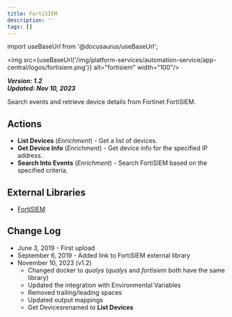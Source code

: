 ```yaml
---
title: FortiSIEM
description: ''
tags: []
---
```

import useBaseUrl from '@docusaurus/useBaseUrl';

<img src={useBaseUrl('/img/platform-services/automation-service/app-central/logos/fortisiem.png')} alt="fortisiem" width="100"/>

***Version: 1.2  
Updated: Nov 10, 2023***

Search events and retrieve device details from Fortinet FortiSIEM.

## Actions

* **List Devices** (*Enrichment*) - Get a list of devices.
* **Get Device Info** (*Enrichment*) - Get device info for the specified IP address.
* **Search Into Events** (*Enrichment*) - Search FortiSIEM based on the specified criteria.

## External Libraries

* [FortiSIEM](https://github.com/martinblech/xmltodict/blob/master/LICENSE)

## Change Log

* June 3, 2019 - First upload
* September 6, 2019 - Added link to FortiSIEM external library
* November 10, 2023 (v1.2)
	+ Changed docker to *qualys* (*qualys* and *fortisiem* both have the same library)
	+ Updated the integration with Environmental Variables
	+ Removed trailing/leading spaces
	+ Updated output mappings
	+ Get Devicesrenamed *to* **List Devices**
